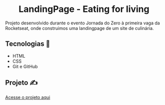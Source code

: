 <h1 align="center"> LandingPage - Eating for living </h1>
<p align="center"
[acesse](http://127.0.0.1:5500/index.html)
</p>

Projeto desenvolvido durante o evento Jornada do Zero à primeira vaga da Rocketseat, onde construimos uma landingpage de um site de culinária.

  
## Tecnologias 🚀
- HTML
- CSS
- Git e GitHub

## Projeto ✍️
[Acesse o projeto aqui](http://127.0.0.1:5500/index.html)
